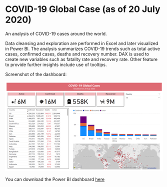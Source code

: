 # COVID-19 Global Case (as of 20 July 2020)

An analysis of COVID-19 cases around the world. 

Data cleansing and exploration are performed in Excel and later visualized in Power BI. The analysis summarizes COVID-19 trends such as total active cases, confirmed cases, deaths and recovery number. DAX is used to create new variables such as fatality rate and recovery rate. Other feature to provide further insights include use of tooltips.

Screenshot of the dashboard:

![plot](https://github.com/syah1r/covid19-powerbi/blob/main/COVID-19%20Dashboard.png)

You can download the Power BI dashboard [here](https://github.com/syah1r/covid19-powerbi/blob/main/COVID-19%20as%20of%2020%20July%202020.pbix)

